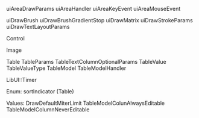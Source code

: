 uiAreaDrawParams
uiAreaHandler
uiAreaKeyEvent
uiAreaMouseEvent

uiDrawBrush
uiDrawBrushGradientStop
uiDrawMatrix
uiDrawStrokeParams
uiDrawTextLayoutParams

Control

Image

Table
TableParams
TableTextColumnOptionalParams
TableValue
TableValueType
TableModel
TableModelHandler

LibUI::Timer

Enum:
    sortIndicator (Table)

Values:
    DrawDefaultMiterLimit
    TableModelColunAlwaysEditable
    TableModelColumnNeverEditable
